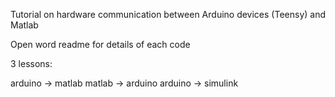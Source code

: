 Tutorial on hardware communication between Arduino devices (Teensy) and Matlab

Open word readme for details of each code

3 lessons:

arduino -> matlab
matlab -> arduino
arduino -> simulink
